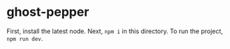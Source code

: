 # ghost-pepper
First, install the latest node.
Next, `npm i` in this directory.
To run the project, `npm run dev`.